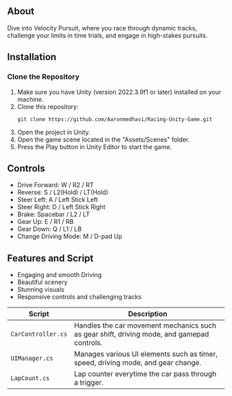 ## About
Dive into Velocity Pursuit, where you race through dynamic tracks, challenge your limits in time trials, and engage in high-stakes pursuits.

## Installation

### Clone the Repository

1. Make sure you have Unity (version 2022.3.9f1 or later) installed on your machine.
2. Clone this repository:
   ```
   git clone https://github.com/Aaronmedhavi/Racing-Unity-Game.git
   ```
3. Open the project in Unity.
4. Open the game scene located in the "Assets/Scenes" folder.
5. Press the Play button in Unity Editor to start the game.

## Controls

- Drive Forward: W / R2 / RT
- Reverse: S / L2(Hold) / LT(Hold)
- Steer Left: A / Left Stick Left
- Steer Right: D / Left Stick Right
- Brake: Spacebar / L2 / LT
- Gear Up: E / R1 / RB
- Gear Down: Q / L1 / LB
- Change Driving Mode: M / D-pad Up

## Features and Script
- Engaging and smooth Driving
- Beautiful scenery
- Stunning visuals
- Responsive controls and challenging tracks

|  Script       | Description                                                  |
| ------------------- | ------------------------------------------------------------ |
| `CarController.cs` | Handles the car movement mechanics such as gear shift, driving mode, and gamepad controls. |
| `UIManager.cs`  | Manages various UI elements such as timer, speed, driving mode, and gear change. |
| `LapCount.cs`  | Lap counter everytime the car pass through a trigger. |
